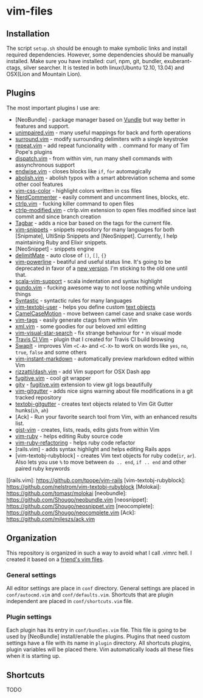 vim-files
=========

## Installation

The script `setup.sh` should be enough to make symbolic links and install required
dependencies. However, some dependencies should be manually installed. Make sure you
have installed: curl, npm, git, bundler, exuberant-ctags, silver searcher. It is tested
in both linux(Ubuntu 12.10, 13.04) and OSX(Lion and Mountain Lion).

## Plugins

The most important plugins I use are:

* [NeoBundle] - package manager based on [Vundle] but way better in features and support.
* [unimpaired.vim] - many useful mappings for back and forth operations
* [surround.vim] - modify surrounding delimiters with a single keystroke
* [repeat.vim] - add repeat funcionality with `.` command for many of Tim Pope's
  plugins
* [dispatch.vim] - from within vim, run many shell commands with assynchronous
  support
* [endwise.vim] - closes blocks like `if`, `for` automagically
* [abolish.vim] - abolish typos with a smart abbreviation schema and some other
  cool features
* [vim-css-color] - highlight colors written in css files
* [NerdCommenter] - easily comment and uncomment lines, blocks, etc.
* [ctrlp.vim] - fucking killer command to open files
* [ctrlp-modified.vim] - ctrlp.vim extension to open files modified since last commit
  and since branch creation
* [Tagbar] - adds a nice bar based on the tags for the current file.
* [vim-snippets] - snippets repository for many languages for both [Snipmate],
  UltiSnip Snippets and [NeoSnippet]. Currently, I help maintaining Ruby and Elixir snippets.
* [NeoSnippet] - snippets engine
* [delimitMate] - auto close of `()`, `[]`, `{}`
* [vim-powerline] - beatiful and useful status line. It's going to be deprecated
  in favor of a [new version][new powerline]. I'm sticking to the old one until that.
* [scala-vim-support] - scala indentation and syntax highlight
* [gundo.vim] - fucking awesome way to not loose nothing while undoing things
* [Syntastic] - syntactic rules for many languages
* [vim-textobj-user] - helps you define custom [text objects]
* [CamelCaseMotion] - move between camel case and snake case words
* [vim-tags] - easily generate ctags from within Vim
* [xml.vim] - some goodies for our beloved xml editting
* [vim-visual-star-search] - fix strange behaviour for `*` in visual mode
* [Travis CI Vim] - plugin that I created for Travis CI build browsing
* [SwapIt] - improves Vim `<C-A>` and `<C-X>` to work on words like `yes`,
  `no`, `true`, `false` and some others
* [vim-instant-markdown] - automatically preview markdown edited within Vim
* [rizzatti/dash.vim] - add Vim support for OSX Dash app
* [fugitive.vim] - cool git wrapper
* [gitv] - [fugitive.vim] extension to view git logs beautifully
* [vim-gitgutter] - adds nice signs warning about file modifications in a git
  tracked repository
* [textobj-gitgutter] - creates text objects related to Vim Git Gutter hunks(`ih`, `ah`)
* [Ack] - Run your favorite search tool from Vim, with an enhanced results list.
* [gist-vim] - creates, lists, reads, edits gists from within Vim
* [vim-ruby] - helps editing Ruby source code
* [vim-ruby-refactoring] - helps ruby code refactor
* [rails.vim] - adds syntax highlight and helps editing Rails apps
* [vim-textobj-rubyblock] - creates Vim text objects for ruby code(`ir`, `ar`).
  Also lets you use `%` to move between `do .. end`, `if .. end` and other paired
  ruby keywords

[Vundle]: https://github.com/gmarik/vundle
[unimpaired.vim]: https://github.com/gmarik/tpope/vim-unimpaired
[surround.vim]: https://github.com/gmarik/tpope/vim-surround
[repeat.vim]: https://github.com/gmarik/tpope/vim-repeat
[dispatch.vim]: https://github.com/tpope/vim-dispatch
[endwise.vim]: https://github.com/tpope/vim-endwise
[abolish.vim]: https://github.com/tpope/vim-abolish
[vim-css-color]: https://github.com/ap/vim-css-color
[Indent Guides]: https://github.com/nathanaelkane/vim-indent-guides
[NerdCommenter]: https://github.com/scrooloose/nerdcommenter
[ctrlp.vim]: https://github.com/kien/ctrlp.vim
[ctrlp-modified.vim]: https://github.com/jasoncodes/ctrlp-modified.vim
[Tagbar]: https://github.com/majutsushi/tagbar
[vim-snippets]: https://github.com/honza/vim-snippets
[snipmate.vim]: https://github.com/garbas/vim-snipmate
[delimitMate]: https://github.com/Raimondi/delimitMate
[vim-powerline]: https://github.com/Lokaltog/vim-powerline
[new powerline]: https://github.com/Lokaltog/powerline
[scala-vim-support]: https://github.com/rosstimson/scala-vim-support
[gundo.vim]: https://github.com/sjl/gundo.vim
[Syntastic]: https://github.com/scrooloose/syntastic
[vim-textobj-user]: https://github.com/kana/vim-textobj-user
[text objects]: http://blog.carbonfive.com/2011/10/17/vim-text-objects-the-definitive-guide
[CamelCaseMotion]: https://github.com/bkad/CamelCaseMotion
[vim-tags]: https://github.com/szw/vim-tags
[xml.vim]: https://github.com/othree/xml.vim
[vim-visual-star-search]: https://github.com/nelstrom/vim-visual-star-search
[Travis CI Vim]: https://github.com/iurifq/vim-travis-ci
[SwapIt]: https://github.com/mjbrownie/swapit
[vim-instant-markdown]: https://github.com/suan/vim-instant-markdown
[rizzatti/dash.vim]: https://github.com/rizzatti/dash.vim
[fugitive.vim]: https://github.com/tpope/vim-fugitive
[gitv]: https://github.com/gregsexton/gitv
[vim-gitgutter]: https://github.com/airblade/vim-gitgutter
[textobj-gitgutter]: https://github.com/gilligan/textobj-gitgutter
[gist-vim]: https://github.com/mattn/gist-vim
[vim-ruby]: https://github.com/vim-ruby/vim-ruby
[vim-ruby-refactoring]: https://github.com/rking/vim-ruby-refactoring
[[rails.vim]: https://github.com/tpope/vim-rails
[vim-textobj-rubyblock]: https://github.com/nelstrom/vim-textobj-rubyblock
[Molokai]: https://github.com/tomasr/molokai
[neobundle]: https://github.com/Shougo/neobundle.vim
[neosnippet]: https://github.com/Shougo/neosnippet.vim
[neocomplete]: https://github.com/Shougo/neocomplete.vim
[Ack]: https://github.com/mileszs/ack.vim

## Organization

This repository is organized in such a way to avoid what I call .vimrc hell. I created
it based on a [friend's vim files](https://github.com/jvortmann/vim-files).

### General settings

All editor settings are place in `conf` directory. General settings are placed in
`conf/autocmd.vim` and `conf/defaults.vim`. Shortcuts that are plugin independent
are placed in `conf/shortcuts.vim` file.

### Plugin settings

Each plugin has its entry in `conf/bundles.vim` file. This file is going to be
used by [NeoBundle] install/enable the plugins. Plugins that need custom settings
have a file with its name in `plugin` directory. All shortcuts plugins, plugin
variables will be placed there. Vim automatically loads all these files when it
is starting up.

## Shortcuts

TODO
